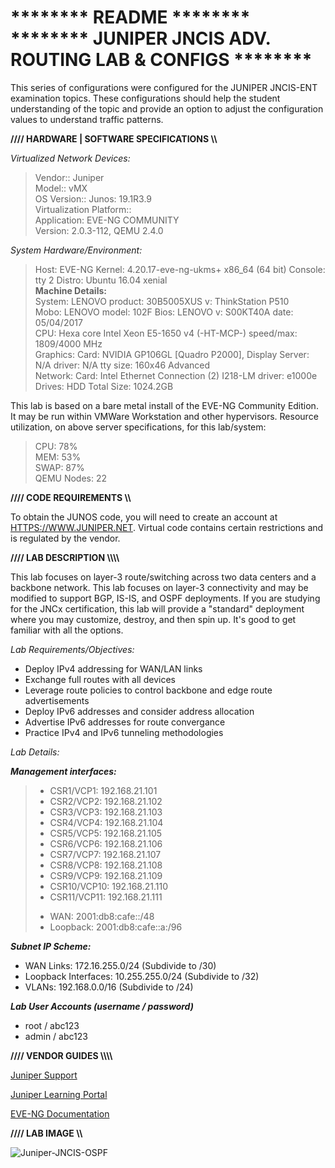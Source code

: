 <h1>******** README ********<br>
******** JUNIPER JNCIS ADV. ROUTING LAB &amp; CONFIGS ********</h1>

This series of configurations were configured for the JUNIPER JNCIS-ENT examination topics. These configurations should help the student understanding of the topic and provide an option to adjust the configuration values to understand traffic patterns.

<b>//// HARDWARE | SOFTWARE SPECIFICATIONS \\\\</b><p>
<i> Virtualized Network Devices:</i>
<blockquote>
Vendor:: Juniper<br>
Model:: vMX<br>
OS Version:: Junos: 19.1R3.9 <br>
Virtualization Platform:: <br>
Application: EVE-NG COMMUNITY <br>
Version: 2.0.3-112, QEMU 2.4.0<p>
</blockquote>

<i>System Hardware/Environment:</i>
<blockquote>
Host: 		EVE-NG Kernel: 4.20.17-eve-ng-ukms+ x86_64 (64 bit) Console: tty 2 Distro: Ubuntu 16.04 xenial <br>
<b>Machine Details:</b><br>
System: 	LENOVO product: 30B5005XUS v: ThinkStation P510<br>
Mobo: 		LENOVO model: 102F Bios: LENOVO v: S00KT40A date: 05/04/2017<br>
CPU:       	Hexa core Intel Xeon E5-1650 v4 (-HT-MCP-) speed/max: 1809/4000 MHz<br>
Graphics:  	Card: NVIDIA GP106GL [Quadro P2000], Display Server: N/A driver: N/A tty size: 160x46 Advanced <br>
Network:   	Card: Intel Ethernet Connection (2) I218-LM driver: e1000e<br>
Drives:    	HDD Total Size: 1024.2GB<br>
</blockquote>
<p>
This lab is based on a bare metal install of the EVE-NG Community Edition. It may be run within VMWare Workstation and other hypervisors. Resource utilization, on above server specifications, for this lab/system:

<p><blockquote>
  CPU: 		78%<br>
  MEM: 		53%<br>
  SWAP: 		87%<br>
  QEMU Nodes: 22<br>
</blockquote>
<p>

<b>//// CODE REQUIREMENTS \\\\</b>

To obtain the JUNOS code, you will need to create an account at <a target=_blank href="HTTPS://WWW.JUNIPER.NET" rel="nofollow">HTTPS://WWW.JUNIPER.NET</a>. Virtual code contains certain restrictions and is regulated by the vendor.
<p>
<b>//// LAB DESCRIPTION \\\\</b><p>
This lab focuses on layer-3 route/switching across two data centers and a backbone network. This lab focuses on layer-3 connectivity and may be modified to support BGP, IS-IS, and OSPF deployments. If you are studying for the JNCx certification, this lab will provide a "standard" deployment where you may customize, destroy, and then spin up. It's good to get familiar with all the options.
<p>
  <i>Lab Requirements/Objectives:</i>
  <ul>
    <li> Deploy IPv4 addressing for WAN/LAN links</li> 
    <li> Exchange full routes with all devices</li> 
    <li> Leverage route policies to control backbone and edge route advertisements</li> 
    <li> Deploy IPv6 addresses and consider address allocation</li> 
    <li> Advertise IPv6 addresses for route convergance</li> 
    <li> Practice IPv4 and IPv6 tunneling methodologies</li>  
  </ul>
  <p>

<i>Lab Details:</i>
<p>
  <b><i>Management interfaces:</i></b>
<blockquote>
<ul>
  <li>CSR1/VCP1: 192.168.21.101<br></li>
  <li>CSR2/VCP2: 192.168.21.102<br></li>
  <li>CSR3/VCP3: 192.168.21.103<br></li>
  <li>CSR4/VCP4: 192.168.21.104<br></li>
  <li>CSR5/VCP5: 192.168.21.105<br></li>
  <li>CSR6/VCP6: 192.168.21.106<br></li>
  <li>CSR7/VCP7: 192.168.21.107<br></li>
  <li>CSR8/VCP8: 192.168.21.108<br></li>
  <li>CSR9/VCP9: 192.168.21.109<br></li>
  <li>CSR10/VCP10: 192.168.21.110<br></li>
  <li>CSR11/VCP11: 192.168.21.111<br></li>
 </ul>
<ul>
  <li> WAN: 2001:db8:cafe::/48</li>
  <li> Loopback: 2001:db8:cafe::a:/96</li>
</blockquote>
<p>
  <b><i>Subnet IP Scheme:</i></b>
<ul>
  <li>WAN Links: 172.16.255.0/24 (Subdivide to /30)</li>
  <li>Loopback Interfaces: 10.255.255.0/24 (Subdivide to /32)</li>
  <li>VLANs: 192.168.0.0/16 (Subdivide to /24)</li>
</ul><p>
<b><i>Lab User Accounts (username / password)</b></i>
  <ul>
    <li>root / abc123</li>
    <li>admin / abc123</li>
  </ul><p>
<b>//// VENDOR GUIDES \\\\</b>
<p><a target=_blank href="https://support.juniper.net" rel="nofollow">Juniper Support </a></p>
<p><a target=_blank href="https://learningportal.juniper.net" rel="nofollow">Juniper Learning Portal</a></p>
<p><a target=_blank href="https://www.eve-ng.net/index.php/documentation/" rel="nofollow">EVE-NG Documentation</a></p>

<b>//// LAB IMAGE \\\\</b>

![Juniper-JNCIS-OSPF](https://user-images.githubusercontent.com/40407552/140651742-e9e7e60b-9425-4c3e-8ae7-c6e97fbbb3f5.jpg)
